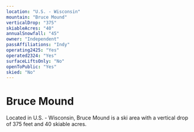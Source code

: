 ```yaml
---
location: "U.S. - Wisconsin"
mountain: "Bruce Mound"
verticalDrop: "375"
skiableAcres: "40"
annualSnowfall: "45"
owner: "Independent"
passAffiliations: "Indy"
operating2425: "Yes"
operated2324: "Yes"
surfaceLiftsOnly: "No"
openToPublic: "Yes"
skied: "No"
---
```


# Bruce Mound

Located in U.S. - Wisconsin, Bruce Mound is a ski area with a vertical drop of 375 feet and 40 skiable acres.